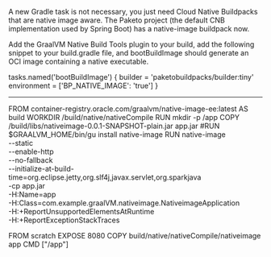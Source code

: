 A new Gradle task is not necessary, you just need Cloud Native Buildpacks that are native image aware. The Paketo project (the default CNB implementation used by Spring Boot) has a native-image buildpack now.

Add the GraalVM Native Build Tools plugin to your build, add the following snippet to your build.gradle file, and bootBuildImage should generate an OCI image containing a native executable.


tasks.named('bootBuildImage') {
builder = 'paketobuildpacks/builder:tiny'
environment = ['BP_NATIVE_IMAGE': 'true']
}

-----


FROM container-registry.oracle.com/graalvm/native-image-ee:latest AS build
WORKDIR /build/native/nativeCompile
RUN mkdir -p /app
COPY /build/libs/nativeimage-0.0.1-SNAPSHOT-plain.jar app.jar
#RUN $GRAALVM_HOME/bin/gu install native-image
RUN native-image \
--static \
--enable-http \
--no-fallback \
--initialize-at-build-time=org.eclipse.jetty,org.slf4j,javax.servlet,org.sparkjava \
-cp app.jar \
-H:Name=app \
-H:Class=com.example.graalVM.nativeimage.NativeimageApplication \
-H:+ReportUnsupportedElementsAtRuntime \
-H:+ReportExceptionStackTraces

FROM scratch
EXPOSE 8080
COPY build/native/nativeCompile/nativeimage app
CMD ["/app"]